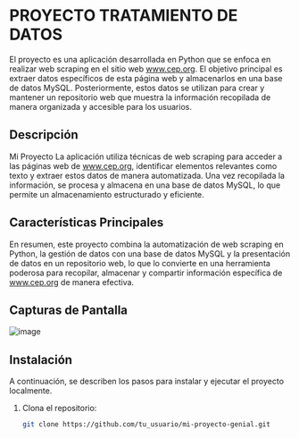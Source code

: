 # PROYECTO TRATAMIENTO DE DATOS

El proyecto es una aplicación desarrollada en Python que se enfoca en realizar web scraping en el sitio web www.cep.org. El objetivo principal es extraer datos específicos de esta página web y almacenarlos en una base de datos MySQL. 
Posteriormente, estos datos se utilizan para crear y mantener un repositorio web que muestra la información recopilada de manera organizada y accesible para los usuarios.
## Descripción

Mi Proyecto La aplicación utiliza técnicas de web scraping para acceder a las páginas web de www.cep.org, identificar elementos relevantes como texto y extraer estos datos de manera automatizada. 
Una vez recopilada la información, se procesa y almacena en una base de datos MySQL, lo que permite un almacenamiento estructurado y eficiente.

## Características Principales

En resumen, este proyecto combina la automatización de web scraping en Python, la gestión de datos con una base de datos MySQL y la presentación de datos en un repositorio web, 
lo que lo convierte en una herramienta poderosa para recopilar, almacenar y compartir información específica de www.cep.org de manera efectiva.

## Capturas de Pantalla
![image](https://github.com/eguanoluisa/eguanoluisa/assets/140255727/71a807c9-21ee-4c2e-8371-af540ec7e1a7)

## Instalación

A continuación, se describen los pasos para instalar y ejecutar el proyecto localmente.

1. Clona el repositorio:

   ```bash
   git clone https://github.com/tu_usuario/mi-proyecto-genial.git
